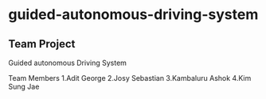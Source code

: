 # guided-autonomous-driving-system


Team Project
---
Guided autonomous Driving System

Team Members
1.Adit George
2.Josy Sebastian
3.Kambaluru Ashok
4.Kim Sung Jae
